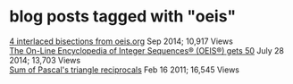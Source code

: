 # blog posts tagged with "oeis"

[4 interlaced bisections from oeis.org](9_2_2014/#) Sep 2014; 10,917 Views  
[The On-Line Encyclopedia of Integer Sequences® (OEIS®) gets 50](../7_28_2014/#the-on-line-encyclopedia-of-integer-sequences-oeis-gets-50) July 28 2014; 13,703 Views  
[Sum of Pascal's triangle reciprocals](../2_16_2011/#feb-16-2011-tags-xslt-triangle-reciprocal-pascals-sum-oeis-16545-views) Feb 16 2011; 16,545 Views  
